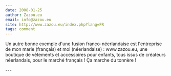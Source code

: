 ```yaml
---
date: 2008-01-25
author: Zazou.eu
email: info@zazou.eu
site: http://www.zazou.eu/index.php?lang=FR
tags: comment
---
```


<p>Un autre bonne exemple d'une fusion franco-néerlandaise est l'entreprise de mon marie (français) et moi (néerlandaise) : www.zazou.eu, une boutique de vêtements et accessoires pour enfants, tous issus de créateurs néerlandais, pour le marché français ! Ça marche du tonnère !</p>
---
